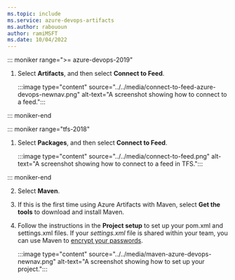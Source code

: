 ```yaml
---
ms.topic: include
ms.service: azure-devops-artifacts
ms.author: rabououn
author: ramiMSFT
ms.date: 10/04/2022
---
```


::: moniker range=">= azure-devops-2019"

1. Select **Artifacts**, and then select **Connect to Feed**.
   
    :::image type="content" source="../../media/connect-to-feed-azure-devops-newnav.png" alt-text="A screenshot showing how to connect to a feed.":::

::: moniker-end

::: moniker range="tfs-2018"

1. Select **Packages**, and then select **Connect to Feed**.

    :::image type="content" source="../../media/connect-to-feed.png" alt-text="A screenshot showing how to connect to a feed in TFS.":::

::: moniker-end

2. Select **Maven**.

3. If this is the first time using Azure Artifacts with Maven, select **Get the tools** to download and install Maven.

4. Follow the instructions in the **Project setup**  to set up your pom.xml and settings.xml files. If your *settings.xml* file is shared within your team, you can use Maven to [encrypt your passwords](https://maven.apache.org/guides/mini/guide-encryption.html).

    :::image type="content" source="../../media/maven-azure-devops-newnav.png" alt-text="A screenshot showing how to set up your project.":::

